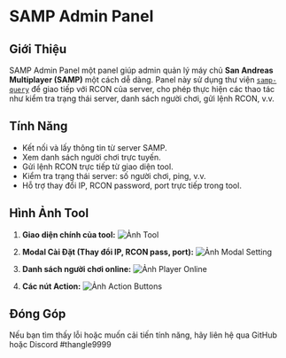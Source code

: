 # SAMP Admin Panel

## Giới Thiệu
SAMP Admin Panel một panel giúp admin quản lý máy chủ **San Andreas Multiplayer (SAMP)** một cách dễ dàng. Panel này sử dụng thư viện [`samp-query`](https://www.npmjs.com/package/samp-query) để giao tiếp với RCON của server, cho phép thực hiện các thao tác như kiểm tra trạng thái server, danh sách người chơi, gửi lệnh RCON, v.v.

## Tính Năng
- Kết nối và lấy thông tin từ server SAMP.
- Xem danh sách người chơi trực tuyến.
- Gửi lệnh RCON trực tiếp từ giao diện tool.
- Kiểm tra trạng thái server: số người chơi, ping, v.v.
- Hỗ trợ thay đổi IP, RCON password, port trực tiếp trong tool.

## Hình Ảnh Tool
1. **Giao diện chính của tool:**
   ![Ảnh Tool](https://i.imgur.com/322WfCE.png)

2. **Modal Cài Đặt (Thay đổi IP, RCON pass, port):**
   ![Ảnh Modal Setting](https://i.imgur.com/GUxptiX.png)

3. **Danh sách người chơi online:**
   ![Ảnh Player Online](https://i.imgur.com/cJGjvYN.png)

4. **Các nút Action:**
   ![Ảnh Action Buttons](https://i.imgur.com/FVrOf5s.png)

## Đóng Góp
Nếu bạn tìm thấy lỗi hoặc muốn cải tiến tính năng, hãy liên hệ qua GitHub hoặc Discord #thangle9999
